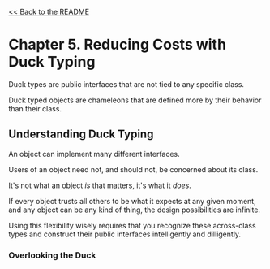 [&lt;&lt; Back to the README](README.md)

# Chapter 5. Reducing Costs with Duck Typing

Duck types are public interfaces that are not tied to any specific class.

Duck typed objects are chameleons that are defined more by their behavior than
their class.

## Understanding Duck Typing

An object can implement many different interfaces.

Users of an object need not, and should not, be concerned about its class.

It's not what an object *is* that matters, it's what it *does*.

If every object trusts all others to be what it expects at any given moment,
and any object can be any kind of thing, the design possibilities are infinite.

Using this flexibility wisely requires that you recognize these across-class
types and construct their public interfaces intelligently and dilligently.

### Overlooking the Duck


